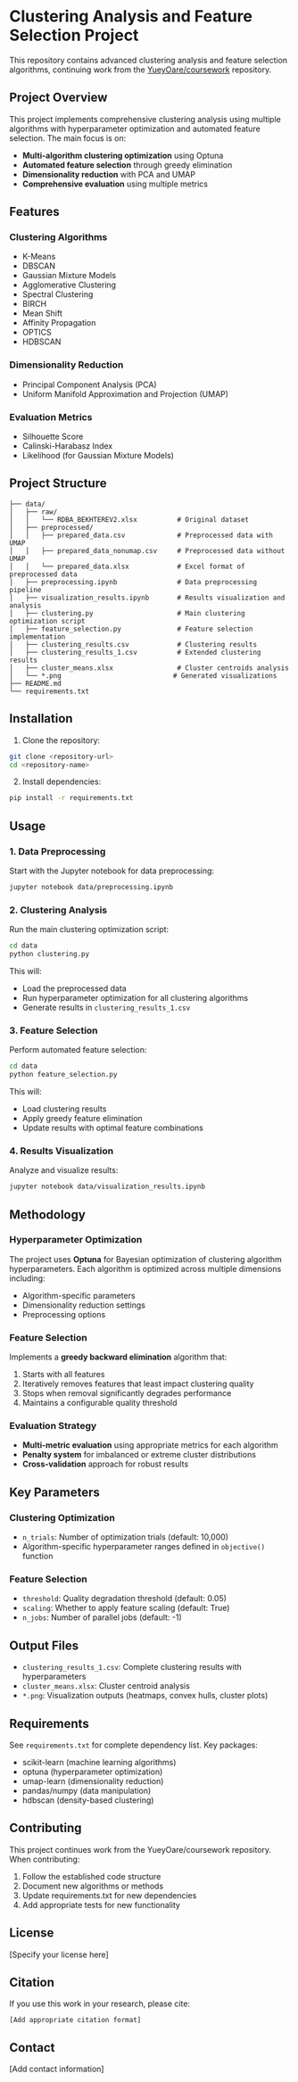 # Clustering Analysis and Feature Selection Project

This repository contains advanced clustering analysis and feature selection algorithms, continuing work from the [YueyOare/coursework](https://github.com/YueyOare/coursework) repository.

## Project Overview

This project implements comprehensive clustering analysis using multiple algorithms with hyperparameter optimization and automated feature selection. The main focus is on:

- **Multi-algorithm clustering optimization** using Optuna
- **Automated feature selection** through greedy elimination
- **Dimensionality reduction** with PCA and UMAP
- **Comprehensive evaluation** using multiple metrics

## Features

### Clustering Algorithms
- K-Means
- DBSCAN
- Gaussian Mixture Models
- Agglomerative Clustering
- Spectral Clustering
- BIRCH
- Mean Shift
- Affinity Propagation
- OPTICS
- HDBSCAN

### Dimensionality Reduction
- Principal Component Analysis (PCA)
- Uniform Manifold Approximation and Projection (UMAP)

### Evaluation Metrics
- Silhouette Score
- Calinski-Harabasz Index
- Likelihood (for Gaussian Mixture Models)

## Project Structure

```
├── data/
│   ├── raw/
│   │   └── RDBA_BEKHTEREV2.xlsx          # Original dataset
│   ├── preprocessed/
│   │   ├── prepared_data.csv             # Preprocessed data with UMAP
│   │   ├── prepared_data_nonumap.csv     # Preprocessed data without UMAP
│   │   └── prepared_data.xlsx            # Excel format of preprocessed data
│   ├── preprocessing.ipynb               # Data preprocessing pipeline
│   ├── visualization_results.ipynb       # Results visualization and analysis
│   ├── clustering.py                     # Main clustering optimization script
│   ├── feature_selection.py              # Feature selection implementation
│   ├── clustering_results.csv            # Clustering results
│   ├── clustering_results_1.csv          # Extended clustering results
│   ├── cluster_means.xlsx                # Cluster centroids analysis
│   └── *.png                            # Generated visualizations
├── README.md
└── requirements.txt
```

## Installation

1. Clone the repository:
```bash
git clone <repository-url>
cd <repository-name>
```

2. Install dependencies:
```bash
pip install -r requirements.txt
```

## Usage

### 1. Data Preprocessing
Start with the Jupyter notebook for data preprocessing:
```bash
jupyter notebook data/preprocessing.ipynb
```

### 2. Clustering Analysis
Run the main clustering optimization script:
```bash
cd data
python clustering.py
```

This will:
- Load the preprocessed data
- Run hyperparameter optimization for all clustering algorithms
- Generate results in `clustering_results_1.csv`

### 3. Feature Selection
Perform automated feature selection:
```bash
cd data
python feature_selection.py
```

This will:
- Load clustering results
- Apply greedy feature elimination
- Update results with optimal feature combinations

### 4. Results Visualization
Analyze and visualize results:
```bash
jupyter notebook data/visualization_results.ipynb
```

## Methodology

### Hyperparameter Optimization
The project uses **Optuna** for Bayesian optimization of clustering algorithm hyperparameters. Each algorithm is optimized across multiple dimensions including:
- Algorithm-specific parameters
- Dimensionality reduction settings
- Preprocessing options

### Feature Selection
Implements a **greedy backward elimination** algorithm that:
1. Starts with all features
2. Iteratively removes features that least impact clustering quality
3. Stops when removal significantly degrades performance
4. Maintains a configurable quality threshold

### Evaluation Strategy
- **Multi-metric evaluation** using appropriate metrics for each algorithm
- **Penalty system** for imbalanced or extreme cluster distributions
- **Cross-validation** approach for robust results

## Key Parameters

### Clustering Optimization
- `n_trials`: Number of optimization trials (default: 10,000)
- Algorithm-specific hyperparameter ranges defined in `objective()` function

### Feature Selection
- `threshold`: Quality degradation threshold (default: 0.05)
- `scaling`: Whether to apply feature scaling (default: True)
- `n_jobs`: Number of parallel jobs (default: -1)

## Output Files

- `clustering_results_1.csv`: Complete clustering results with hyperparameters
- `cluster_means.xlsx`: Cluster centroid analysis
- `*.png`: Visualization outputs (heatmaps, convex hulls, cluster plots)

## Requirements

See `requirements.txt` for complete dependency list. Key packages:
- scikit-learn (machine learning algorithms)
- optuna (hyperparameter optimization)
- umap-learn (dimensionality reduction)
- pandas/numpy (data manipulation)
- hdbscan (density-based clustering)

## Contributing

This project continues work from the YueyOare/coursework repository. When contributing:
1. Follow the established code structure
2. Document new algorithms or methods
3. Update requirements.txt for new dependencies
4. Add appropriate tests for new functionality

## License

[Specify your license here]

## Citation

If you use this work in your research, please cite:
```
[Add appropriate citation format]
```

## Contact

[Add contact information]